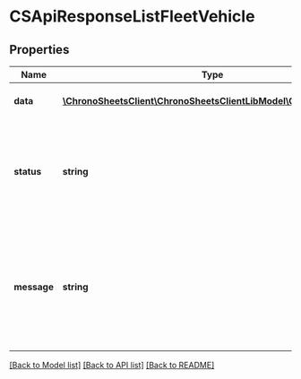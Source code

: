 # CSApiResponseListFleetVehicle

## Properties
Name | Type | Description | Notes
------------ | ------------- | ------------- | -------------
**data** | [**\ChronoSheetsClient\ChronoSheetsClientLibModel\CSFleetVehicle[]**](CSFleetVehicle.md) | The main Data of the response | [optional] 
**status** | **string** | The API response status. Indicates if the request was successful, failed or was unauthorised. | [optional] 
**message** | **string** | A message to accompany the response status.  If the Status is failed, this message will hint why it failed and what you need to do. | [optional] 

[[Back to Model list]](../README.md#documentation-for-models) [[Back to API list]](../README.md#documentation-for-api-endpoints) [[Back to README]](../README.md)


